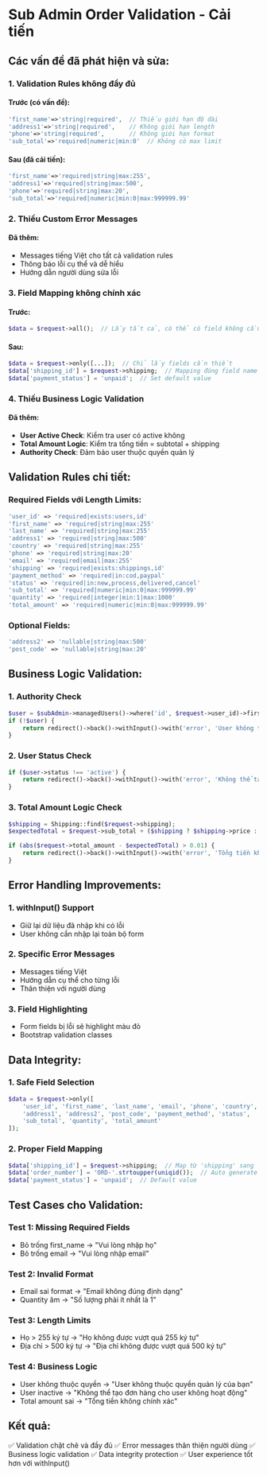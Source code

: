 # Sub Admin Order Validation - Cải tiến

## Các vấn đề đã phát hiện và sửa:

### 1. **Validation Rules không đầy đủ**

#### Trước (có vấn đề):
```php
'first_name'=>'string|required',  // Thiếu giới hạn độ dài
'address1'=>'string|required',    // Không giới hạn length
'phone'=>'string|required',       // Không giới hạn format
'sub_total'=>'required|numeric|min:0'  // Không có max limit
```

#### Sau (đã cải tiến):
```php
'first_name'=>'required|string|max:255',
'address1'=>'required|string|max:500', 
'phone'=>'required|string|max:20',
'sub_total'=>'required|numeric|min:0|max:999999.99'
```

### 2. **Thiếu Custom Error Messages**

#### Đã thêm:
- Messages tiếng Việt cho tất cả validation rules
- Thông báo lỗi cụ thể và dễ hiểu
- Hướng dẫn người dùng sửa lỗi

### 3. **Field Mapping không chính xác**

#### Trước:
```php
$data = $request->all();  // Lấy tất cả, có thể có field không cần thiết
```

#### Sau:
```php
$data = $request->only([...]);  // Chỉ lấy fields cần thiết
$data['shipping_id'] = $request->shipping;  // Mapping đúng field name
$data['payment_status'] = 'unpaid';  // Set default value
```

### 4. **Thiếu Business Logic Validation**

#### Đã thêm:
- **User Active Check**: Kiểm tra user có active không
- **Total Amount Logic**: Kiểm tra tổng tiền = subtotal + shipping
- **Authority Check**: Đảm bảo user thuộc quyền quản lý

## Validation Rules chi tiết:

### **Required Fields với Length Limits:**
```php
'user_id' => 'required|exists:users,id'
'first_name' => 'required|string|max:255'  
'last_name' => 'required|string|max:255'
'address1' => 'required|string|max:500'
'country' => 'required|string|max:255'
'phone' => 'required|string|max:20'
'email' => 'required|email|max:255'
'shipping' => 'required|exists:shippings,id'
'payment_method' => 'required|in:cod,paypal'
'status' => 'required|in:new,process,delivered,cancel'
'sub_total' => 'required|numeric|min:0|max:999999.99'
'quantity' => 'required|integer|min:1|max:1000'
'total_amount' => 'required|numeric|min:0|max:999999.99'
```

### **Optional Fields:**
```php
'address2' => 'nullable|string|max:500'
'post_code' => 'nullable|string|max:20'
```

## Business Logic Validation:

### 1. **Authority Check**
```php
$user = $subAdmin->managedUsers()->where('id', $request->user_id)->first();
if (!$user) {
    return redirect()->back()->withInput()->with('error', 'User không thuộc quyền quản lý');
}
```

### 2. **User Status Check**  
```php
if ($user->status !== 'active') {
    return redirect()->back()->withInput()->with('error', 'Không thể tạo đơn hàng cho user không hoạt động');
}
```

### 3. **Total Amount Logic Check**
```php
$shipping = Shipping::find($request->shipping);
$expectedTotal = $request->sub_total + ($shipping ? $shipping->price : 0);

if (abs($request->total_amount - $expectedTotal) > 0.01) {
    return redirect()->back()->withInput()->with('error', 'Tổng tiền không chính xác');
}
```

## Error Handling Improvements:

### 1. **withInput() Support**
- Giữ lại dữ liệu đã nhập khi có lỗi
- User không cần nhập lại toàn bộ form

### 2. **Specific Error Messages**
- Messages tiếng Việt
- Hướng dẫn cụ thể cho từng lỗi
- Thân thiện với người dùng

### 3. **Field Highlighting**
- Form fields bị lỗi sẽ highlight màu đỏ
- Bootstrap validation classes

## Data Integrity:

### 1. **Safe Field Selection**
```php
$data = $request->only([
    'user_id', 'first_name', 'last_name', 'email', 'phone', 'country',
    'address1', 'address2', 'post_code', 'payment_method', 'status',
    'sub_total', 'quantity', 'total_amount'
]);
```

### 2. **Proper Field Mapping**
```php
$data['shipping_id'] = $request->shipping;  // Map từ 'shipping' sang 'shipping_id'
$data['order_number'] = 'ORD-'.strtoupper(uniqid());  // Auto generate unique
$data['payment_status'] = 'unpaid';  // Default value
```

## Test Cases cho Validation:

### Test 1: Missing Required Fields
- Bỏ trống first_name → "Vui lòng nhập họ"
- Bỏ trống email → "Vui lòng nhập email"  

### Test 2: Invalid Format
- Email sai format → "Email không đúng định dạng"
- Quantity âm → "Số lượng phải ít nhất là 1"

### Test 3: Length Limits
- Họ > 255 ký tự → "Họ không được vượt quá 255 ký tự"
- Địa chỉ > 500 ký tự → "Địa chỉ không được vượt quá 500 ký tự"

### Test 4: Business Logic
- User không thuộc quyền → "User không thuộc quyền quản lý của bạn"
- User inactive → "Không thể tạo đơn hàng cho user không hoạt động"
- Total amount sai → "Tổng tiền không chính xác"

## Kết quả:
✅ Validation chặt chẽ và đầy đủ
✅ Error messages thân thiện người dùng
✅ Business logic validation
✅ Data integrity protection
✅ User experience tốt hơn với withInput()